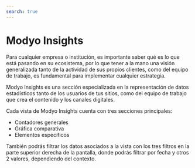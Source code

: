 ```yaml
---
search: true
---
```


# Modyo Insights

Para cualquier empresa o institución, es importante saber qué es lo que está pasando en su ecosistema, por lo que tener a la mano una visión generalizada tanto de la actividad de sus propios clientes, como del equipo de trabajo, es fundamental para implementar cualquier estrategia.

Modyo Insights es una sección especializada en la representación de datos estadísticos tanto de los usuarios de tus sitios, como del equipo de trabajo que crea el contenido y los canales digitales.

Cada vista de Modyo Insights cuenta con tres secciones principales:

- Contadores generales
- Gráfica comparativa
- Elementos específicos

También podrás filtrar los datos asociados a la vista con los tres filtros en la parte superior derecha de la pantalla, donde podrás filtrar por fecha y otros 2 valores, dependiendo del contexto.
